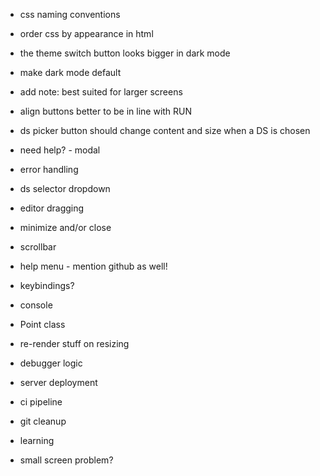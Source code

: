 - css naming conventions
- order css by appearance in html
- the theme switch button looks bigger in dark mode
- make dark mode default
- add note: best suited for larger screens
- align buttons better to be in line with RUN
- ds picker button should change content and size when a DS is chosen

- need help? - modal
- error handling
- ds selector dropdown
- editor dragging
- minimize and/or close
- scrollbar
- help menu - mention github as well!
- keybindings?
- console
- Point class
- re-render stuff on resizing

- debugger logic

- server deployment
- ci pipeline
- git cleanup
- learning

- small screen problem?